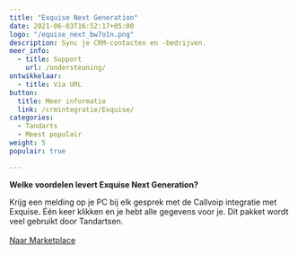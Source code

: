 ```yaml
---
title: "Exquise Next Generation"
date: 2021-06-03T16:52:17+05:00
logo: "/equise_next_bw7o1n.png"
description: Sync je CRM-contacten en -bedrijven.
meer_info:
  - title: Support
    url: /ondersteuning/
ontwikkelaar:
  - title: Via URL
button:
  title: Meer informatie
  link: /crmintegratie/Exquise/
categories:
  - Tandarts
  - Meest populair
weight: 5
populair: true

---
```


**Welke voordelen levert Exquise Next Generation?**

Krijg een melding op je PC bij elk gesprek met de Callvoip integratie met Exquise. Één keer klikken en je hebt alle gegevens voor je. Dit pakket wordt veel gebruikt door Tandartsen.<br><br><a href="/marketplace" class="button">Naar Marketplace</a>
